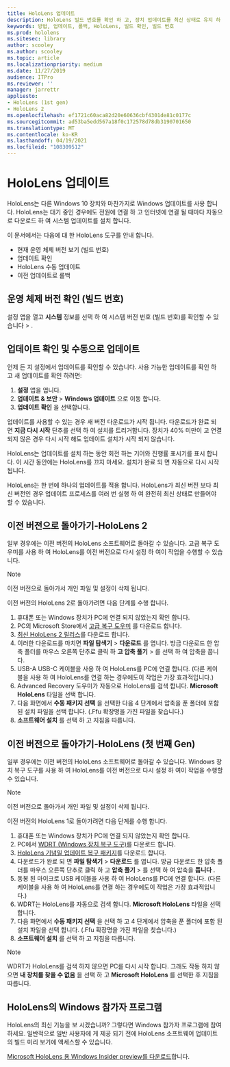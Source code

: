 ```yaml
---
title: HoloLens 업데이트
description: HoloLens 빌드 번호를 확인 하 고, 장치 업데이트를 최신 상태로 유지 하 고, 참가자 프로그램에 참여 하 고, 업데이트를 롤백하는 방법에 대해 알아봅니다.
keywords: 방법, 업데이트, 롤백, HoloLens, 빌드 확인, 빌드 번호
ms.prod: hololens
ms.sitesec: library
author: scooley
ms.author: scooley
ms.topic: article
ms.localizationpriority: medium
ms.date: 11/27/2019
audience: ITPro
ms.reviewer: ''
manager: jarrettr
appliesto:
- HoloLens (1st gen)
- HoloLens 2
ms.openlocfilehash: ef1721c60aca82d20e60636cbf4301de81c0177c
ms.sourcegitcommit: ad53ba5edd567a18f0c172578d78db3190701650
ms.translationtype: MT
ms.contentlocale: ko-KR
ms.lasthandoff: 04/19/2021
ms.locfileid: "108309512"
---
```

# <a name="update-hololens"></a>HoloLens 업데이트

HoloLens는 다른 Windows 10 장치와 마찬가지로 Windows 업데이트를 사용 합니다. HoloLens는 대기 중인 경우에도 전원에 연결 하 고 인터넷에 연결 될 때마다 자동으로 다운로드 하 여 시스템 업데이트를 설치 합니다.

이 문서에서는 다음에 대 한 HoloLens 도구를 안내 합니다.

- 현재 운영 체제 버전 보기 (빌드 번호)
- 업데이트 확인
- HoloLens 수동 업데이트
- 이전 업데이트로 롤백

## <a name="check-your-operating-system-version-build-number"></a>운영 체제 버전 확인 (빌드 번호)

설정 앱을 열고 **시스템** 정보를 선택 하 여 시스템 버전 번호 (빌드 번호)를 확인할 수 있습니다  >  .

## <a name="check-for-updates-and-manually-update"></a>업데이트 확인 및 수동으로 업데이트

언제 든 지 설정에서 업데이트를 확인할 수 있습니다.  사용 가능한 업데이트를 확인 하 고 새 업데이트를 확인 하려면:

1. **설정** 앱을 엽니다.
1. **업데이트 & 보안**  >  **Windows 업데이트** 으로 이동 합니다.
1. **업데이트 확인** 을 선택합니다.

업데이트를 사용할 수 있는 경우 새 버전 다운로드가 시작 됩니다. 다운로드가 완료 되 면 **지금 다시 시작** 단추를 선택 하 여 설치를 트리거합니다. 장치가 40% 미만이 고 연결 되지 않은 경우 다시 시작 해도 업데이트 설치가 시작 되지 않습니다.

HoloLens는 업데이트를 설치 하는 동안 회전 하는 기어와 진행률 표시기를 표시 합니다. 이 시간 동안에는 HoloLens를 끄지 마세요. 설치가 완료 되 면 자동으로 다시 시작 됩니다.

HoloLens는 한 번에 하나의 업데이트를 적용 합니다.  HoloLens가 최신 버전 보다 최신 버전인 경우 업데이트 프로세스를 여러 번 실행 하 여 완전히 최신 상태로 만들어야 할 수 있습니다.

## <a name="go-back-to-a-previous-version---hololens-2"></a>이전 버전으로 돌아가기-HoloLens 2

일부 경우에는 이전 버전의 HoloLens 소프트웨어로 돌아갈 수 있습니다. 고급 복구 도우미를 사용 하 여 HoloLens를 이전 버전으로 다시 설정 하 여이 작업을 수행할 수 있습니다.

> [!NOTE]
> 이전 버전으로 돌아가서 개인 파일 및 설정이 삭제 됩니다.

이전 버전의 HoloLens 2로 돌아가려면 다음 단계를 수행 합니다.

1. 휴대폰 또는 Windows 장치가 PC에 연결 되지 않았는지 확인 합니다.
1. PC의 Microsoft Store에서 [고급 복구 도우미](https://www.microsoft.com/p/advanced-recovery-companion/9p74z35sfrs8?activetab=pivot:overviewtab) 를 다운로드 합니다.
1. [최신 HoloLens 2 릴리스](https://aka.ms/hololens2download)를 다운로드 합니다.
1. 이러한 다운로드를 마치면 **파일 탐색기**  >  **다운로드** 를 엽니다. 방금 다운로드 한 압축 폴더를 마우스 오른쪽 단추로 클릭 하 **고 압축 풀기**  >   를 선택 하 여 압축을 풉니다.
1. USB-A USB-C 케이블을 사용 하 여 HoloLens를 PC에 연결 합니다. (다른 케이블을 사용 하 여 HoloLens를 연결 하는 경우에도이 작업은 가장 효과적입니다.)
1. Advanced Recovery 도우미가 자동으로 HoloLens를 검색 합니다. **Microsoft HoloLens** 타일을 선택 합니다.
1. 다음 화면에서 **수동 패키지 선택** 을 선택한 다음 4 단계에서 압축을 푼 폴더에 포함 된 설치 파일을 선택 합니다. (.Ffu 확장명을 가진 파일을 찾습니다.)
1. **소프트웨어 설치** 를 선택 하 고 지침을 따릅니다.

## <a name="go-back-to-a-previous-version---hololens-1st-gen"></a>이전 버전으로 돌아가기-HoloLens (첫 번째 Gen)

일부 경우에는 이전 버전의 HoloLens 소프트웨어로 돌아갈 수 있습니다. Windows 장치 복구 도구를 사용 하 여 HoloLens를 이전 버전으로 다시 설정 하 여이 작업을 수행할 수 있습니다.

> [!NOTE]
> 이전 버전으로 돌아가서 개인 파일 및 설정이 삭제 됩니다.

이전 버전의 HoloLens 1로 돌아가려면 다음 단계를 수행 합니다.

1. 휴대폰 또는 Windows 장치가 PC에 연결 되지 않았는지 확인 합니다.
1. PC에서 [WDRT (Windows 장치 복구 도구)](https://support.microsoft.com/help/12379)를 다운로드 합니다.
1. [HoloLens 기념일 업데이트 복구 패키지](https://aka.ms/hololensrecovery)를 다운로드 합니다.
1. 다운로드가 완료 되 면 **파일 탐색기**  >  **다운로드** 를 엽니다. 방금 다운로드 한 압축 폴더를 마우스 오른쪽 단추로 클릭 하 고 **압축 풀기**  >  를 선택 하 여 압축을 **풉니다** .
1. 동봉 된 마이크로 USB 케이블을 사용 하 여 HoloLens를 PC에 연결 합니다. (다른 케이블을 사용 하 여 HoloLens를 연결 하는 경우에도이 작업은 가장 효과적입니다.)
1. WDRT는 HoloLens를 자동으로 검색 합니다. **Microsoft HoloLens** 타일을 선택 합니다.
1. 다음 화면에서 **수동 패키지 선택** 을 선택 하 고 4 단계에서 압축을 푼 폴더에 포함 된 설치 파일을 선택 합니다. (.Ffu 확장명을 가진 파일을 찾습니다.)
1. **소프트웨어 설치** 를 선택 하 고 지침을 따릅니다.

> [!NOTE]
> WDRT가 HoloLens를 검색 하지 않으면 PC를 다시 시작 합니다. 그래도 작동 하지 않으면 **내 장치를 찾을 수 없음** 을 선택 하 고 **Microsoft HoloLens** 를 선택한 후 지침을 따릅니다.

## <a name="windows-insider-program-on-hololens"></a>HoloLens의 Windows 참가자 프로그램

HoloLens의 최신 기능을 보 시겠습니까?  그렇다면 Windows 참가자 프로그램에 참여 하세요. 일반적으로 일반 사용자에 게 제공 되기 전에 HoloLens 소프트웨어 업데이트의 빌드 미리 보기에 액세스할 수 있습니다.

[Microsoft HoloLens 용 Windows Insider preview를 다운로드](hololens-insider.md)합니다.
